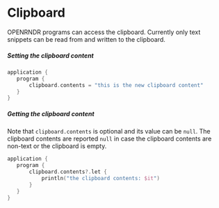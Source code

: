  
 # Clipboard

OPENRNDR programs can access the clipboard. Currently only text snippets can be read from and written to the clipboard.

##### Setting the clipboard content 
 
 ```kotlin
application {
    program {
        clipboard.contents = "this is the new clipboard content"
    }
}
``` 
 
 ##### Getting the clipboard content

Note that `clipboard.contents` is optional and its value can be `null`. The clipboard contents are reported `null` in case the clipboard contents are non-text or the clipboard is empty. 
 
 ```kotlin
application {
    program {
        clipboard.contents?.let {
            println("the clipboard contents: $it")
        }
    }
}
``` 
